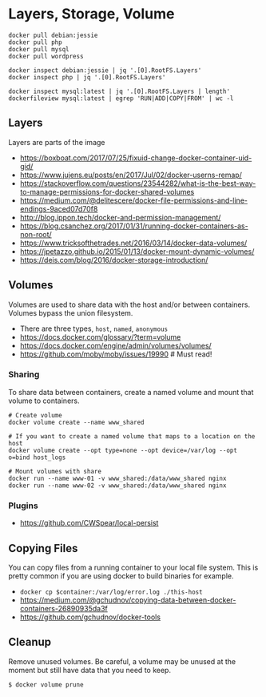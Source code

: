 # Layers, Storage, Volume

```shell
docker pull debian:jessie
docker pull php
docker pull mysql
docker pull wordpress

docker inspect debian:jessie | jq '.[0].RootFS.Layers'
docker inspect php | jq '.[0].RootFS.Layers'

docker inspect mysql:latest | jq '.[0].RootFS.Layers | length'
dockerfileview mysql:latest | egrep 'RUN|ADD|COPY|FROM' | wc -l
```

## Layers
Layers are parts of the image
- https://boxboat.com/2017/07/25/fixuid-change-docker-container-uid-gid/
- https://www.jujens.eu/posts/en/2017/Jul/02/docker-userns-remap/
- https://stackoverflow.com/questions/23544282/what-is-the-best-way-to-manage-permissions-for-docker-shared-volumes
- https://medium.com/@delitescere/docker-file-permissions-and-line-endings-9aced07d70f8
- http://blog.ippon.tech/docker-and-permission-management/
- https://blog.csanchez.org/2017/01/31/running-docker-containers-as-non-root/
- https://www.tricksofthetrades.net/2016/03/14/docker-data-volumes/
- https://jpetazzo.github.io/2015/01/13/docker-mount-dynamic-volumes/
- https://deis.com/blog/2016/docker-storage-introduction/



## Volumes
Volumes are used to share data with the host and/or between containers. Volumes bypass the union filesystem.

- There are three types, `host`, `named`, `anonymous`
- https://docs.docker.com/glossary/?term=volume
- https://docs.docker.com/engine/admin/volumes/volumes/
- https://github.com/moby/moby/issues/19990 # Must read!
### Sharing
To share data between containers, create a named volume and mount that volume to containers.

```shell
# Create volume
docker volume create --name www_shared

# If you want to create a named volume that maps to a location on the host
docker volume create --opt type=none --opt device=/var/log --opt o=bind host_logs

# Mount volumes with share
docker run --name www-01 -v www_shared:/data/www_shared nginx
docker run --name www-02 -v www_shared:/data/www_shared nginx

```

### Plugins
- https://github.com/CWSpear/local-persist

## Copying Files
You can copy files from a running container to your local file system. This is pretty common
if you are using docker to build binaries for example.

- `docker cp $container:/var/log/error.log ./this-host`
- https://medium.com/@gchudnov/copying-data-between-docker-containers-26890935da3f
- https://github.com/gchudnov/docker-tools

## Cleanup
Remove unused volumes. Be careful, a volume may be unused at the moment but still have data
that you need to keep.

`$ docker volume prune`
